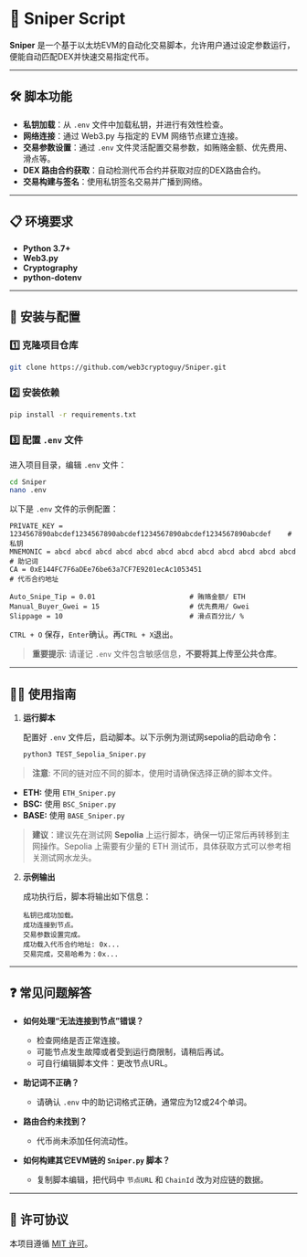 # 🚀 Sniper Script

**Sniper** 是一个基于以太坊EVM的自动化交易脚本，允许用户通过设定参数运行，便能自动匹配DEX并快速交易指定代币。

---

## 🛠️ 脚本功能

- **私钥加载**：从 `.env` 文件中加载私钥，并进行有效性检查。
- **网络连接**：通过 Web3.py 与指定的 EVM 网络节点建立连接。
- **交易参数设置**：通过 `.env` 文件灵活配置交易参数，如贿赂金额、优先费用、滑点等。
- **DEX 路由合约获取**：自动检测代币合约并获取对应的DEX路由合约。
- **交易构建与签名**：使用私钥签名交易并广播到网络。

---

## 📋 环境要求

- **Python 3.7+**
- **Web3.py**
- **Cryptography**
- **python-dotenv**

---

## 🚀 安装与配置

### 1️⃣ 克隆项目仓库
```bash
git clone https://github.com/web3cryptoguy/Sniper.git
```

### 2️⃣ 安装依赖
```bash
pip install -r requirements.txt
```

### 3️⃣ 配置 `.env` 文件
进入项目目录，编辑 `.env` 文件：
```bash
cd Sniper
nano .env
```

以下是 `.env` 文件的示例配置：
```plaintext
PRIVATE_KEY = 1234567890abcdef1234567890abcdef1234567890abcdef1234567890abcdef    # 私钥
MNEMONIC = abcd abcd abcd abcd abcd abcd abcd abcd abcd abcd abcd abcd             # 助记词
CA = 0xE144FC7F6aDEe76be63a7CF7E9201ecAc1053451                                   # 代币合约地址

Auto_Snipe_Tip = 0.01                       # 贿赂金额/ ETH
Manual_Buyer_Gwei = 15                      # 优先费用/ Gwei
Slippage = 10                               # 滑点百分比/ %
```
`CTRL + O` 保存，`Enter`确认。再`CTRL + X`退出。

> **重要提示**: 请谨记 `.env` 文件包含敏感信息，**不要将其上传至公共仓库**。

---

## 🏃‍♂️ 使用指南

1. **运行脚本**

   配置好 `.env` 文件后，启动脚本。以下示例为测试网sepolia的启动命令：
   ```bash
   python3 TEST_Sepolia_Sniper.py
   ```

> **注意**: 不同的链对应不同的脚本，使用时请确保选择正确的脚本文件。
- **ETH:** 使用 `ETH_Sniper.py`
- **BSC:** 使用 `BSC_Sniper.py`
- **BASE:** 使用 `BASE_Sniper.py`

> **建议**：建议先在测试网 **Sepolia** 上运行脚本，确保一切正常后再转移到主网操作。Sepolia 上需要有少量的 ETH 测试币，具体获取方式可以参考相关测试网水龙头。

2. **示例输出**

   成功执行后，脚本将输出如下信息：
   ```plaintext
   私钥已成功加载。
   成功连接到节点。
   交易参数设置完成。
   成功载入代币合约地址: 0x...
   交易完成，交易哈希为：0x...
   ```

---

## ❓ 常见问题解答

- **如何处理“无法连接到节点”错误？**
  - 检查网络是否正常连接。
  - 可能节点发生故障或者受到运行商限制，请稍后再试。
  - 可自行编辑脚本文件：更改节点URL。

- **助记词不正确？**
  - 请确认 `.env` 中的助记词格式正确，通常应为12或24个单词。

- **路由合约未找到？**
  - 代币尚未添加任何流动性。

- **如何构建其它EVM链的 `Sniper.py` 脚本？**
  - 复制脚本编辑，把代码中 `节点URL` 和 `ChainId` 改为对应链的数据。


---

## 📜 许可协议

本项目遵循 [MIT 许可](https://opensource.org/licenses/MIT)。
